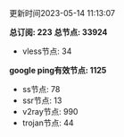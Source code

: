 更新时间2023-05-14 11:13:07

**总订阅: 223**
**总节点: 33924**
- vless节点: 34

**google ping有效节点: 1125**
- ss节点: 78
- ssr节点: 13
- v2ray节点: 990
- trojan节点: 44
